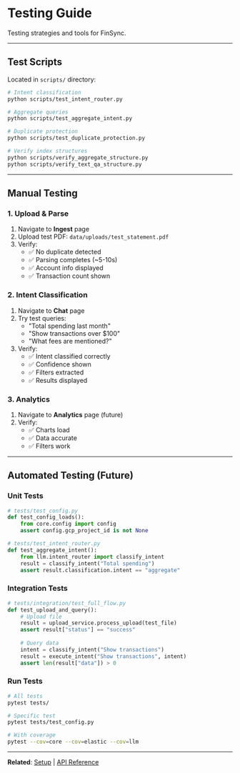 # Testing Guide

Testing strategies and tools for FinSync.

---

## Test Scripts

Located in `scripts/` directory:

```bash
# Intent classification
python scripts/test_intent_router.py

# Aggregate queries
python scripts/test_aggregate_intent.py

# Duplicate protection
python scripts/test_duplicate_protection.py

# Verify index structures
python scripts/verify_aggregate_structure.py
python scripts/verify_text_qa_structure.py
```

---

## Manual Testing

### 1. Upload & Parse

1. Navigate to **Ingest** page
2. Upload test PDF: `data/uploads/test_statement.pdf`
3. Verify:
   - ✅ No duplicate detected
   - ✅ Parsing completes (~5-10s)
   - ✅ Account info displayed
   - ✅ Transaction count shown

### 2. Intent Classification

1. Navigate to **Chat** page
2. Try test queries:
   - "Total spending last month"
   - "Show transactions over $100"
   - "What fees are mentioned?"
3. Verify:
   - ✅ Intent classified correctly
   - ✅ Confidence shown
   - ✅ Filters extracted
   - ✅ Results displayed

### 3. Analytics

1. Navigate to **Analytics** page (future)
2. Verify:
   - ✅ Charts load
   - ✅ Data accurate
   - ✅ Filters work

---

## Automated Testing (Future)

### Unit Tests

```python
# tests/test_config.py
def test_config_loads():
    from core.config import config
    assert config.gcp_project_id is not None

# tests/test_intent_router.py
def test_aggregate_intent():
    from llm.intent_router import classify_intent
    result = classify_intent("Total spending")
    assert result.classification.intent == "aggregate"
```

### Integration Tests

```python
# tests/integration/test_full_flow.py
def test_upload_and_query():
    # Upload file
    result = upload_service.process_upload(test_file)
    assert result["status"] == "success"
    
    # Query data
    intent = classify_intent("Show transactions")
    result = execute_intent("Show transactions", intent)
    assert len(result["data"]) > 0
```

### Run Tests

```bash
# All tests
pytest tests/

# Specific test
pytest tests/test_config.py

# With coverage
pytest --cov=core --cov=elastic --cov=llm
```

---

**Related**: [Setup](./SETUP.md) | [API Reference](./API_REFERENCE.md)

